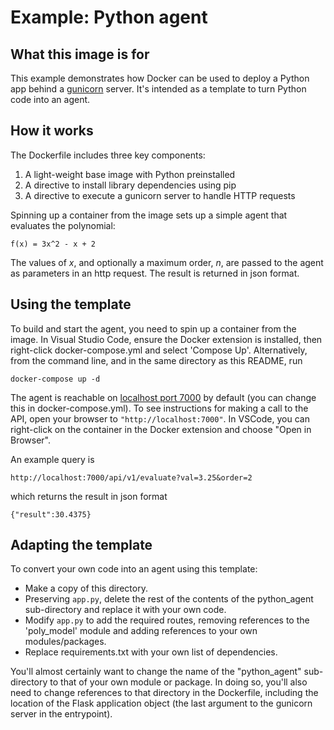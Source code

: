 # Example: Python agent

## What this image is for

This example demonstrates how Docker can be used to deploy a Python app behind a [gunicorn](https://gunicorn.org/) server.
It's intended as a template to turn Python code into an agent.

## How it works

The Dockerfile includes three key components:

1. A light-weight base image with Python preinstalled
2. A directive to install library dependencies using pip
3. A directive to execute a gunicorn server to handle HTTP requests

Spinning up a container from the image sets up a simple agent that evaluates the polynomial:
```
f(x) = 3x^2 - x + 2
````
The values of *x*, and optionally a maximum order, *n*, are passed to the agent as parameters in an http request.
The result is returned in json format.


## Using the template

To build and start the agent, you need to spin up a container from the image.
In Visual Studio Code, ensure the Docker extension is installed, then right-click docker-compose.yml and select 'Compose Up'.
Alternatively, from the command line, and in the same directory as this README, run

```
docker-compose up -d
```

The agent is reachable on [localhost port 7000]("http://localhost:7000") by default (you can change this in docker-compose.yml).
To see instructions for making a call to the API, open your browser to `"http://localhost:7000"`.
In VSCode, you can right-click on the container in the Docker extension and choose "Open in Browser".

An example query is
```
http://localhost:7000/api/v1/evaluate?val=3.25&order=2
```
which returns the result in json format
```
{"result":30.4375}
```

## Adapting the template

To convert your own code into an agent using this template:

* Make a copy of this directory.
* Preserving `app.py`, delete the rest of the contents of the python_agent sub-directory and replace it with your own code.
* Modify `app.py` to add the required routes, removing references to the 'poly_model' module and adding references to your own modules/packages.
* Replace requirements.txt with your own list of dependencies.

You'll almost certainly want to change the name of the "python_agent" sub-directory to that of your own module or package.
In doing so, you'll also need to change references to that directory in the Dockerfile, including the location of the Flask application object (the last argument to the gunicorn server in the entrypoint).